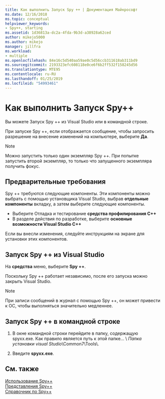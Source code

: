```yaml
---
title: Как выполнить Запуск Spy ++ | Документация Майкрософт
ms.date: 12/16/2018
ms.topic: conceptual
helpviewer_keywords:
- Spy++, starting
ms.assetid: 1d36813a-dc2a-4fda-9b3d-a38928a62ced
author: mikejo5000
ms.author: mikejo
manager: jillfra
ms.workload:
- multiple
ms.openlocfilehash: 84e16c5d540aa59ae0c5d56ccb311618ab311bd9
ms.sourcegitcommit: 2193323efc608118e0ce6f6b2ff532f158245d56
ms.translationtype: MTE95
ms.contentlocale: ru-RU
ms.lasthandoff: 01/25/2019
ms.locfileid: "54993461"
---
```

# <a name="how-to-start-spy"></a>Как выполнить Запуск Spy++

Вы можете Запуск Spy ++ из Visual Studio или в командной строке.  
  
 При запуске Spy ++, если отображается сообщение, чтобы запросить разрешение на внесение изменений на компьютере, выберите **Да**.  
  
> [!NOTE]
>  Можно запустить только один экземпляр Spy ++. При попытке запустить второй экземпляр, то только что запущенного экземпляра получить фокус.

## <a name="prerequisites"></a>Предварительные требования

Spy ++ требуются следующие компоненты. Эти компоненты можно выбрать с помощью установщика Visual Studio, выбрав **отдельные компоненты** вкладку, а затем выберите следующие компоненты.

* Выберите Отладка и тестирование **средства профилирования C++**
* В разделе действия по разработке, выберите **основные возможности Visual Studio C++**

Если вы внесли изменения, следуйте инструкциям на экране для установки этих компонентов.
  
## <a name="start-spy-from-visual-studio"></a>Запуск Spy ++ из Visual Studio
  
На **средства** меню, выберите **Spy ++**.  
  
Поскольку Spy ++ работает независимо, после его запуска можно закрыть Visual Studio.  
  
> [!NOTE]
>  При записи сообщений в журнал с помощью Spy ++, он может привести к ОС, чтобы выполняться значительно медленнее.  
  
## <a name="start-spy-at-a-command-prompt"></a>Запуск Spy ++ в командной строке  
  
1.  В окне командной строки перейдите в папку, содержащую spyxx.exe. Как правило является путь к этой папке... \\ *Папка установки visual Studio*\Common7\Tools\\.  
  
2.  Введите **spyxx.exe**. 
  
## <a name="see-also"></a>См. также  
 [Использование Spy++](../debugger/using-spy-increment.md)   
 [Представления Spy++](../debugger/spy-increment-views.md)   
 [Справочник по Spy++](../debugger/spy-increment-reference.md)